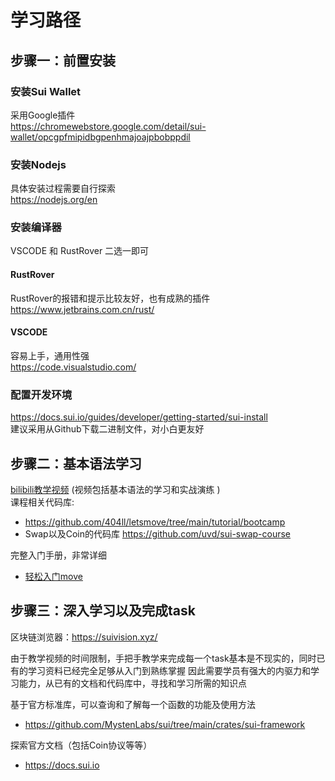 # 学习路径

## 步骤一：前置安装

### 安装Sui Wallet
采用Google插件  
https://chromewebstore.google.com/detail/sui-wallet/opcgpfmipidbgpenhmajoajpbobppdil

### 安装Nodejs
具体安装过程需要自行探索  
https://nodejs.org/en  

### 安装编译器
VSCODE 和 RustRover 二选一即可
#### RustRover
RustRover的报错和提示比较友好，也有成熟的插件  
https://www.jetbrains.com.cn/rust/
#### VSCODE
容易上手，通用性强  
https://code.visualstudio.com/

### 配置开发环境
https://docs.sui.io/guides/developer/getting-started/sui-install    
建议采用从Github下载二进制文件，对小白更友好


## 步骤二：基本语法学习
[bilibili教学视频](https://www.bilibili.com/video/BV1Rm42177Kx/) (视频包括基本语法的学习和实战演练  )   
课程相关代码库:
- https://github.com/404ll/letsmove/tree/main/tutorial/bootcamp
- Swap以及Coin的代码库 https://github.com/uvd/sui-swap-course

完整入门手册，非常详细
- [轻松入门move](https://easy.sui-book.com/chapter_1.htm)


## 步骤三：深入学习以及完成task

区块链浏览器：https://suivision.xyz/

由于教学视频的时间限制，手把手教学来完成每一个task基本是不现实的，同时已有的学习资料已经完全足够从入门到熟练掌握
因此需要学员有强大的内驱力和学习能力，从已有的文档和代码库中，寻找和学习所需的知识点  

基于官方标准库，可以查询和了解每一个函数的功能及使用方法
- https://github.com/MystenLabs/sui/tree/main/crates/sui-framework
 
探索官方文档（包括Coin协议等等）
- https://docs.sui.io




